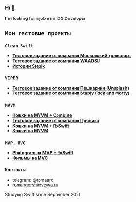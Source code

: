 ### Hi 👋 
**I'm looking for a job as a iOS Developer**

## `Мои тестовые проекты` 
### `Clean Swift`
- **<a href="https://github.com/romaarc/TestTaskMosgorpass">Тестовое задание от компании Московский транспорт</a>**
- **<a href="https://github.com/romaarc/TestTaskWaadsu">Тестовое задание от компании WAADSU</a>**
- **<a href="https://github.com/romaarc/TestTaskStoriesAPI">Истории Stepik</a>**
### `VIPER`
- **<a href="https://github.com/romaarc/TestTaskPeshkariki">Тестовое задание от компании Пешкарики (Unsplash)</a>**
- **<a href="https://github.com/romaarc/TestTaskRickAndMorty">Тестовое задание от компании Staply (Rick and Morty)</a>**
### `MVVM`
- **<a href="https://github.com/romaarc/CatsAPI_MVVM_Combine">Кошки на MVVM + Combine</a>**
- **<a href="https://github.com/romaarc/TestTaskPryaniky">Тестовое задание от компании Пряники</a>**
- **<a href="https://github.com/romaarc/CatsAPI_MVVM_RxSwift">Кошки на MVVM + RxSwift</a>**
- **<a href="https://github.com/romaarc/CatsAPI_MVVM">Кошки на MVVM</a>**
### `MVP, MVC`
- **<a href="https://github.com/romaarc/Photogram ">Photogram на MVP + RxSwift</a>**
- **<a href="https://github.com/romaarc/TestTaskMovies">Фильмы на MVC</a>**

### `Контакты`
- telegram: @romaarc
- romangorshkov@ya.ru

Studying Swift since September 2021
